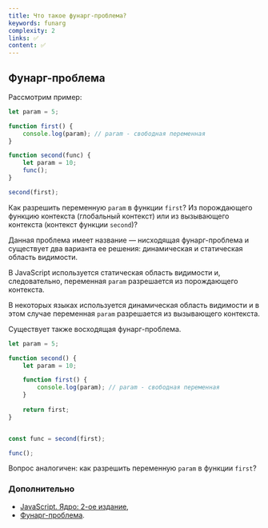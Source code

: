 ```yaml
---
title: Что такое фунарг-проблема?
keywords: funarg
complexity: 2
links: ✅
content: ✅
---
```


## Фунарг-проблема

Рассмотрим пример:

```js
let param = 5;

function first() {
    console.log(param); // param - свободная переменная
}

function second(func) {
    let param = 10;
    func();
}

second(first);
```

Как разрешить переменную `param` в функции `first`? Из порождающего функцию контекста (глобальный контекст) или из вызывающего контекста (контекст функции `second`)?

Данная проблема имеет название — нисходящая фунарг-проблема и существует два варианта ее решения: динамическая и статическая область видимости.

В JavaScript используется статическая область видимости и, следовательно, переменная `param` разрешается из порождающего контекста.

В некоторых языках используется динамическая область видимости и в этом случае переменная `param` разрешается из вызывающего контекста.

Существует также восходящая фунарг-проблема.

```js
let param = 5;

function second() {
    let param = 10;

    function first() {
        console.log(param); // param - свободная переменная
    }
    
    return first;
}


const func = second(first);

func();
```

Вопрос аналогичен: как разрешить переменную `param` в функции `first`?

### Дополнительно
- [JavaScript. Ядро: 2-ое издание](http://dmitrysoshnikov.com/ecmascript/javascript-the-core-2nd-edition-rus/#zamyikanie),
- [Фунарг-проблема](http://dmitrysoshnikov.com/ecmascript/ru-chapter-6-closures/#funarg-problema).
